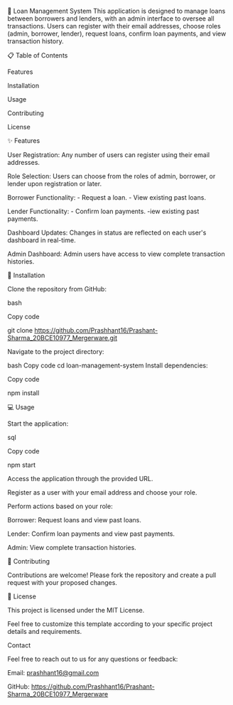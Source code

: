 🏦 Loan Management System
This application is designed to manage loans between borrowers and lenders, with an admin interface to oversee all transactions. Users can register with their email addresses, choose roles (admin, borrower, lender), request loans, confirm loan payments, and view transaction history.

📋 Table of Contents

Features

Installation

Usage

Contributing

License

✨ Features

User Registration: Any number of users can register using their email addresses.

Role Selection: Users can choose from the roles of admin, borrower, or lender upon registration or later.

Borrower Functionality:
      - Request a loan.
      - View existing past loans.
      
Lender Functionality:
     -  Confirm loan payments.
     -iew existing past payments.
     
Dashboard Updates: Changes in status are reflected on each user's dashboard in real-time.

Admin Dashboard: Admin users have access to view complete transaction histories.

🚀 Installation

Clone the repository from GitHub:

bash


Copy code


git clone https://github.com/Prashhant16/Prashant-Sharma_20BCE10977_Mergerware.git


Navigate to the project directory:


bash
Copy code
cd loan-management-system
Install dependencies:

Copy code

npm install

💻 Usage

Start the application:

sql

Copy code

npm start

Access the application through the provided URL.

Register as a user with your email address and choose your role.

Perform actions based on your role:

Borrower: Request loans and view past loans.

Lender: Confirm loan payments and view past payments.

Admin: View complete transaction histories.


🤝 Contributing

Contributions are welcome! Please fork the repository and create a pull request with your proposed changes.

📄 License

This project is licensed under the MIT License.

Feel free to customize this template according to your specific project details and requirements.

Contact

Feel free to reach out to us for any questions or feedback:


Email: prashhant16@gmail.com

GitHub: https://github.com/Prashhant16/Prashant-Sharma_20BCE10977_Mergerware 
